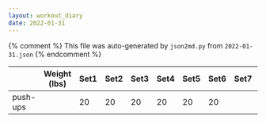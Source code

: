 ```yaml
---
layout: workout_diary
date: 2022-01-31
---
```


{% comment %}
    This file was auto-generated by `json2md.py` from `2022-01-31.json`
{% endcomment %}

|  | Weight (lbs) | Set1 | Set2 | Set3 | Set4 | Set5 | Set6 | Set7 | Set8 | Set9 | Set10 | Set11 | Set12 |
|--|--------------|------|------|------|------|------|------|------|------|------|-------|-------|-------|
| push-ups |  | 20 | 20 | 20 | 20 | 20 | 20 |  |  |  |  |  |  |
